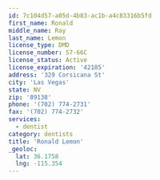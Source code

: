 ```yaml
---
id: 7c104d57-a05d-4b83-ac1b-a4c83316b5fd
first_name: Ronald
middle_name: Ray
last_name: Lemon
license_type: DMD
license_number: S7-66C
license_status: Active
license_expiration: '42185'
address: '329 Corsicana St'
city: 'Las Vegas'
state: NV
zip: '89138'
phone: '(702) 774-2731'
fax: '(702) 774-2732'
services:
  - dentist
category: dentists
title: 'Ronald Lemon'
_geoloc:
  lat: 36.1758
  lng: -115.354
---
```

